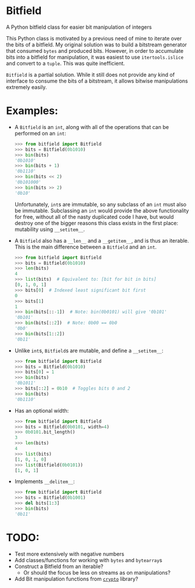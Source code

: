 # Bitfield
A Python bitfield class for easier bit manipulation of integers

This Python class is motivated by a previous need of mine to iterate over the bits of a bitfield. My original solution was to build a bitstream generator that consumed `bytes` and produced bits. However, in order to accumulate bits into a bitfield for manipulation, it was easiest to use `itertools.islice` and convert to a `tuple`. This was quite inefficient.

`Bitfield` is a partial solution. While it still does not provide any kind of interface to consume the bits of a bitstream, it allows bitwise manipulations extremely easily.

# Examples:
* A `Bitfield` is an `int`, along with all of the operations that can be performed on an `int`:
    ```python
    >>> from bitfield import Bitfield
    >>> bits = Bitfield(0b1010)
    >>> bin(bits)
    '0b1010'
    >>> bin(bits + 1)
    '0b1110'
    >>> bin(bits << 2)
    '0b101000'
    >>> bin(bits >> 2)
    '0b10'
    ```

    Unfortunately, `int`s are immutable, so any subclass of an `int` must also be immutable. Subclassing an `int` would provide the above functionality for free, without all of the nasty duplicated code I have, but would destroy one of the bigger reasons this class exists in the first place: mutability using `__setitem__`.
* A `Bitfield` also has a `__len__` and a `__getitem__`, and is thus an iterable. This is the main difference between a `Bitfield` and an `int`.
    ```python
    >>> from bitfield import Bitfield
    >>> bits = Bitfield(0b1010)
    >>> len(bits)
    4
    >>> list(bits)  # Equivalent to: [bit for bit in bits]
    [0, 1, 0, 1]
    >>> bits[0]  # Indexed least significant bit first
    0
    >>> bits[1]
    1
    >>> bin(bits[::-1])  # Note: bin(0b0101) will give '0b101'
    '0b101'
    >>> bin(bits[::2])  # Note: 0b00 == 0b0
    '0b0'
    >>> bin(bits[1::2])
    '0b11'
    ```
* Unlike `int`s, `Bitfield`s are mutable, and define a `__setitem__`:
    ```python
    >>> from bitfield import Bitfield
    >>> bits = Bitfield(0b1010)
    >>> bits[0] = 1
    >>> bin(bits)
    '0b1011'
    >>> bits[::2] = 0b10  # Toggles bits 0 and 2
    >>> bin(bits)
    '0b1110'
    ```
* Has an optional width:
    ```python
    >>> from bitfield import Bitfield
    >>> bits = Bitfield(0b0101, width=4)
    >>> 0b0101.bit_length()
    3
    >>> len(bits)
    4
    >>> list(bits)
    [1, 0, 1, 0]
    >>> list(Bitfield(0b0101))
    [1, 0, 1]
    ```
* Implements `__delitem__`:
    ```python
    >>> from bitfield import Bitfield
    >>> bits = Bitfield(0b1001)
    >>> del bits[1:3]
    >>> bin(bits)
    '0b11'
    ```

# TODO:
* Test more extensively with negative numbers
* Add classes/functions for working with `bytes` and `bytearray`s
* Construct a Bitfield from an iterable?
    - Or should the focus be less on streams as on manipulations?
* Add Bit manipulation functions from [`crypto`](https://github.com/Notgnoshi/cryptography) library?
